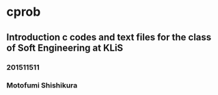 # cprob
## Introduction c codes and text files for the class of Soft Engineering at KLiS
### 201511511
### Motofumi Shishikura
